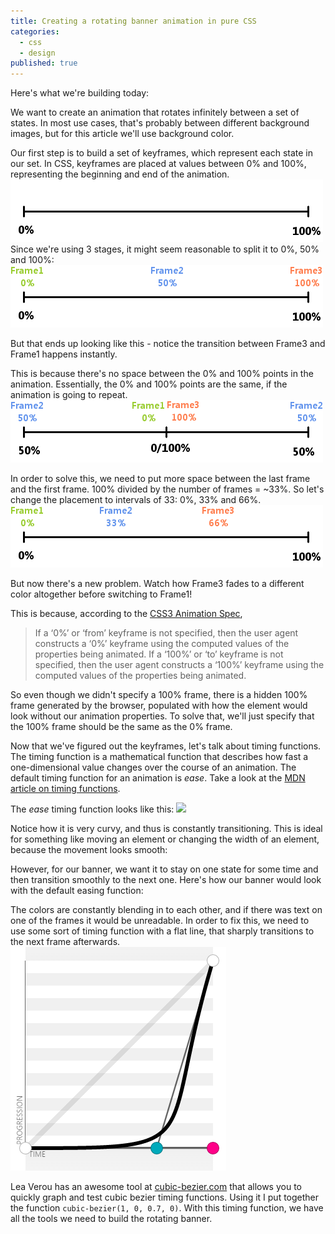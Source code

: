 ```yaml
---
title: Creating a rotating banner animation in pure CSS
categories: 
  - css
  - design
published: true
---
```


<link rel="stylesheet" href="assets/rotating_banner.css"/>

Here's what we're building today:

<div class="banner final"></div>

We want to create an animation that rotates infinitely between a set of states. In most use cases, that's probably between different background images, but for this article we'll use background color.

Our first step is to build a set of keyframes, which represent each state in our set. In CSS, keyframes are placed at values between 0% and 100%, representing the beginning and end of the animation.
<img src="assets/animation_timeline_1.png" />
Since we're using 3 stages, it might seem reasonable to split it to 0%, 50% and 100%:
<img src="assets/animation_timeline_2.png" />

<script src="//gist-it.appspot.com/github/Thristhart/techniques/blob/gh-pages/assets/rotating_banner.css?slice=33:43"></script>

But that ends up looking like this - notice the transition between Frame3 and Frame1 happens instantly.

<div class="banner attempt1"></div>

This is because there's no space between the 0% and 100% points in the animation. Essentially, the 0% and 100% points are the same, if the animation is going to repeat.
<img src="assets/animation_timeline_3.png" />

In order to solve this, we need to put more space between the last frame and the first frame. 100% divided by the number of frames = ~33%. So let's change the placement to intervals of 33: 0%, 33% and 66%.
<img src="assets/animation_timeline_4.png" />

<script src="//gist-it.appspot.com/github/Thristhart/techniques/blob/gh-pages/assets/rotating_banner.css?slice=55:65"></script>

But now there's a new problem. Watch how Frame3 fades to a different color altogether before switching to Frame1!

<div class="banner attempt2"></div>

This is because, according to the [CSS3 Animation Spec](http://www.w3.org/TR/css3-animations/#keyframes),

> If a ‘0%’ or ‘from’ keyframe is not specified, then the user agent constructs a ‘0%’
keyframe using the computed values of the properties being animated. If a ‘100%’ or ‘to’
keyframe is not specified, then the user agent constructs a ‘100%’ keyframe using the
computed values of the properties being animated.

So even though we didn't specify a 100% frame, there is a hidden 100% frame generated by the browser, populated with how the element would look without our animation properties. To solve that, we'll just specify that the 100% frame should be the same as the 0% frame.

<script src="//gist-it.appspot.com/github/Thristhart/techniques/blob/gh-pages/assets/rotating_banner.css?slice=11:21"></script>

Now that we've figured out the keyframes, let's talk about timing functions. The timing function is a mathematical function that describes how fast a one-dimensional value changes over the course of an animation. The default timing function for an animation is _ease_. Take a look at the [MDN article on timing functions](https://developer.mozilla.org/en-US/docs/Web/CSS/timing-function). 

The _ease_ timing function looks like this:
<img src="https://mdn.mozillademos.org/files/3429/cubic-bezier,ease.png" />

Notice how it is very curvy, and thus is constantly transitioning. This is ideal for something like moving an element or changing the width of an element, because the movement looks smooth:

<div class="banner easeDemo"></div>

However, for our banner, we want it to stay on one state for some time and then transition smoothly to the next one. Here's how our banner would look with the default easing function:

<div class="banner attempt3"></div>

The colors are constantly blending in to each other, and if there was text on one of the frames it would be unreadable. In order to fix this, we need to use some sort of timing function with a flat line, that sharply transitions to the next frame afterwards.
<img src="assets/cubic-bezier.png" />

Lea Verou has an awesome tool at [cubic-bezier.com](http://cubic-bezier.com/#1,0,.7,0) that allows you to quickly graph and test cubic bezier timing functions. Using it I put together the function `cubic-bezier(1, 0, 0.7, 0)`. With this timing function, we have all the tools we need to build the rotating banner.


<div class="banner final"></div>

<script src="//gist-it.appspot.com/github/Thristhart/techniques/blob/gh-pages/assets/rotating_banner.css?slice=11:21"></script>

<script src="//gist-it.appspot.com/github/Thristhart/techniques/blob/gh-pages/assets/rotating_banner.css?slice=82:85"></script>